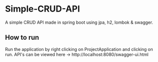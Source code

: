 # Simple-CRUD-API
A simple CRUD API made in spring boot using jpa, h2, lombok & swagger.

## How to run
Run the application by right clicking on ProjectApplication and clicking on run.
API's can be viewed here -> http://localhost:8080/swagger-ui.html
